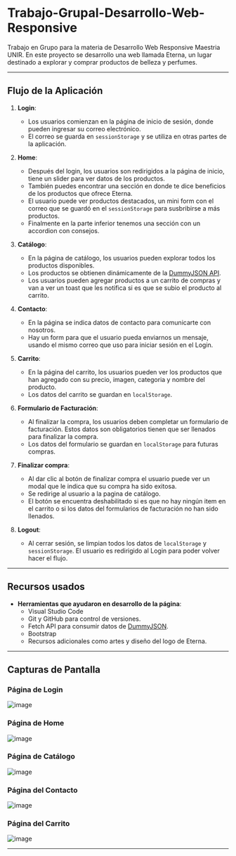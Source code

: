 # Trabajo-Grupal-Desarrollo-Web-Responsive
Trabajo en Grupo para la materia de Desarrollo Web Responsive Maestria UNIR. En este proyecto se desarrollo una web llamada Eterna, un lugar destinado a explorar y comprar productos de belleza y perfumes.

---
## Flujo de la Aplicación

1. **Login**: 
   - Los usuarios comienzan en la página de inicio de sesión, donde pueden ingresar su correo electrónico.
   - El correo se guarda en `sessionStorage` y se utiliza en otras partes de la aplicación.

2. **Home**:
   - Después del login, los usuarios son redirigidos a la página de inicio, tiene un slider para ver datos de los productos.
   - También puedes encontrar una sección en donde te dice beneficios de los productos que ofrece Eterna.
   - El usuario puede ver productos destacados, un mini form con el correo que se guardó en el `sessionStorage` para susbribirse a más productos.
   - Finalmente en la parte inferior tenemos una sección con un accordion con consejos.

3. **Catálogo**:
   - En la página de catálogo, los usuarios pueden explorar todos los productos disponibles.
   - Los productos se obtienen dinámicamente de la [DummyJSON API](https://dummyjson.com/products).
   - Los usuarios pueden agregar productos a un carrito de compras y van a ver un toast que les notifica si es que se subio el producto al carrito.

4. **Contacto**:
   - En la página se indica datos de contacto para comunicarte con nosotros.
   - Hay un form para que el usuario pueda enviarnos un mensaje, usando el mismo correo que uso para iniciar sesión en el Login.

4. **Carrito**:
   - En la página del carrito, los usuarios pueden ver los productos que han agregado con su precio, imagen, categoria y nombre del producto.
   - Los datos del carrito se guardan en `localStorage`.

5. **Formulario de Facturación**:
   - Al finalizar la compra, los usuarios deben completar un formulario de facturación. Estos datos son obligatorios tienen que ser llenados para finalizar la compra.
   - Los datos del formulario se guardan en `localStorage` para futuras compras.

6. **Finalizar compra**:
   - Al dar clic al botón de finalizar compra el usuario puede ver un modal que le indica que su compra ha sido exitosa.
   - Se redirige al usuario a la pagina de catálogo.
   - El botón se encuentra deshabilitado si es que no hay ningún item en el carrito o si los datos del formularios de facturación no han sido llenados.

7. **Logout**:
   - Al cerrar sesión, se limpian todos los datos de `localStorage` y `sessionStorage`. El usuario es redirigido al Login para poder volver hacer el flujo.
  
---
## Recursos usados

- **Herramientas que ayudaron en desarrollo de la página**:
  - Visual Studio Code
  - Git y GitHub para control de versiones.
  - Fetch API para consumir datos de [DummyJSON](https://dummyjson.com/products).
  - Bootstrap
  - Recursos adicionales como artes y diseño del logo de Eterna.

---

## Capturas de Pantalla

### Página de Login
![image](https://github.com/user-attachments/assets/84d74cee-be9a-4639-832a-1622ff5939ac)

### Página de Home
![image](https://github.com/user-attachments/assets/3ca41f5b-ee76-4999-857d-baa25cfd827e)

### Página de Catálogo
![image](https://github.com/user-attachments/assets/6b60609b-3778-4635-a4c1-bd416c70b513)

### Página del Contacto
![image](https://github.com/user-attachments/assets/e92f01e2-8102-4ee8-b2f8-0c0d0bcf2593)

### Página del Carrito
![image](https://github.com/user-attachments/assets/9d85428b-eeba-4c21-afea-423c92c6e6b7)

---
